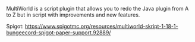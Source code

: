 MultiWorld is a script plugin that allows you to redo the Java plugin from A to Z but in script with improvements and new features.

Spigot: https://www.spigotmc.org/resources/multiworld-skript-1-18-1-bungeecord-spigot-paper-support.92889/
